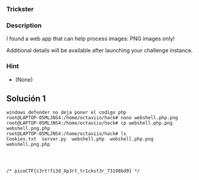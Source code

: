 ### Trickster
### Description 

I found a web app that can help process images: PNG images only!

Additional details will be available after launching your challenge instance.
### Hint

- (None)

## Solución  1
```
windows defender no deja poner el codigo php
root@LAPTOP-05MLJNS4:/home/octaviio/hack# nano webshell.php.png
root@LAPTOP-05MLJNS4:/home/octaviio/hack# cp webshell.php.png webshell.png.php
root@LAPTOP-05MLJNS4:/home/octaviio/hack# ls
Cookies.txt  server.py  webshell.php  webshell.php.png  webshell.png.php




/* picoCTF{c3rt!fi3d_Xp3rt_tr1ckst3r_73198bd9} */



```